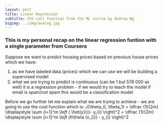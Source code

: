 ```yaml
---
layout: post
title: Linear Regression 
subtitle: the cost function from the ML course by Andrew Ng
bigimg: ../img/analog.jpg
---
```


### This is my personal recap on the linear regression funtion with a single parameter from Coursera 

Suppose we want to predict housing prices based on previous house prices which we have: 

1) as we have labeled data (prices) which we can use we will be building a supervised model
2) what we are trying to predict is continuous (can be 1 but 578 000 as well) it is a regression problem - if we would try to teach the model if email is spam/not spam this would be a classification model

Before we go further let me explain what we are trying to achieve - we are going to use the cost function which is:
J(\theta_0, \theta_1) = \dfrac {1}{2m} \displaystyle \sum _{i=1}^m \left ( \hat{y}_{i}- y_{i} \right)^2 = \dfrac {1}{2m} \displaystyle \sum _{i=1}^m \left (h_\theta (x_{i}) - y_{i} \right)^2

